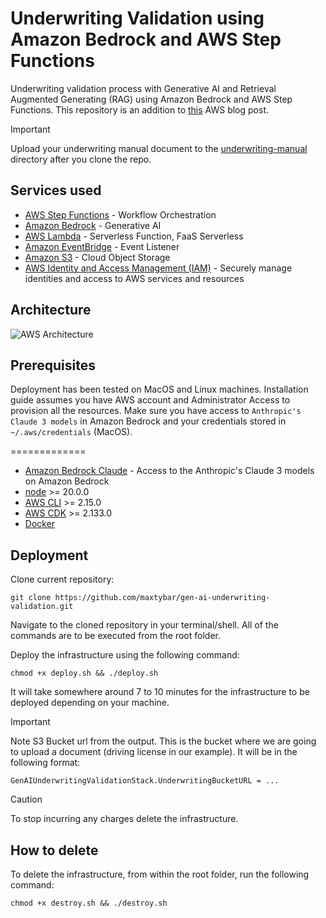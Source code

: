 # Underwriting Validation using Amazon Bedrock and AWS Step Functions

Underwriting validation process with Generative AI and Retrieval Augmented Generating (RAG) using Amazon Bedrock and AWS Step Functions. 
This repository is an addition to [this]() AWS blog post.

> [!IMPORTANT]
> Upload your underwriting manual document to the [underwriting-manual](./assets/underwriting-manual/) directory after you clone the repo.

## Services used

- [AWS Step Functions](https://aws.amazon.com/step-functions/) - Workflow Orchestration
- [Amazon Bedrock](https://aws.amazon.com/bedrock/) - Generative AI
- [AWS Lambda](https://aws.amazon.com/lambda/) - Serverless Function, FaaS Serverless
- [Amazon EventBridge](https://aws.amazon.com/eventbridge/) - Event Listener
- [Amazon S3](https://aws.amazon.com/s3/) - Cloud Object Storage
- [AWS Identity and Access Management (IAM)](https://aws.amazon.com/iam/) - Securely manage identities and access to AWS services and resources

## Architecture

![AWS Architecture](https://github.com/aws-samples/aws-insurance-underwriting-gen-ai/assets/163901554/1d351802-9030-4286-a2c5-5583d5b415bd)

## Prerequisites

Deployment has been tested on MacOS and Linux machines. Installation guide assumes you have AWS account and Administrator Access to provision all the resources. Make sure you have access to `Anthropic's Claude 3 models` in Amazon Bedrock and your credentials stored in `~/.aws/credentials` (MacOS).

=============

- [Amazon Bedrock Claude](https://www.aboutamazon.com/news/aws/amazon-bedrock-anthropic-ai-claude-3) - Access to the Anthropic's Claude 3 models on Amazon Bedrock
- [node](https://docs.npmjs.com/downloading-and-installing-node-js-and-npm) >= 20.0.0
- [AWS CLI](https://docs.aws.amazon.com/cli/latest/userguide/getting-started-install.html) >= 2.15.0
- [AWS CDK](https://docs.aws.amazon.com/cdk/v2/guide/getting_started.html) >= 2.133.0
- [Docker](https://www.docker.com/)

## Deployment

Clone current repository:

```
git clone https://github.com/maxtybar/gen-ai-underwriting-validation.git
```

Navigate to the cloned repository in your terminal/shell. All of the commands are to be executed from the root folder.

Deploy the infrastructure using the following command:

```
chmod +x deploy.sh && ./deploy.sh
```

It will take somewhere around 7 to 10 minutes for the infrastructure to be deployed depending on your machine.

> [!IMPORTANT]
> Note S3 Bucket url from the output. This is the bucket where we are going to upload a document (driving license in our example). It will be in the following format:

```
GenAIUnderwritingValidationStack.UnderwritingBucketURL = ...
```

> [!CAUTION]
> To stop incurring any charges delete the infrastructure.

## How to delete

To delete the infrastructure, from within the root folder, run the following command:

```
chmod +x destroy.sh && ./destroy.sh
```
